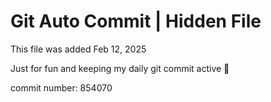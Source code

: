 # Git Auto Commit | Hidden File

This file was added Feb 12, 2025

Just for fun and keeping my daily git commit active 🤪

commit number: 854070
